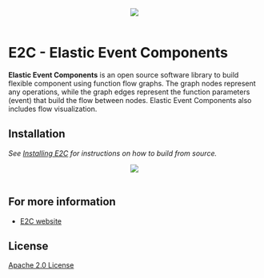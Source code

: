 <div align="center">
  <img src="https://github.com/enterstry/e2c/blob/master/images/e2c-logo.png"><br><br>
</div>

# E2C - Elastic Event Components

**Elastic Event Components** is an open source software library to build flexible component using
function flow graphs. The graph nodes represent any operations, while
the graph edges represent the function parameters (event) that build
the flow between nodes. Elastic Event Components also includes flow visualization.

## Installation
*See [Installing E2C](https://github.com/enterstry/e2c/blob/master/INSTALL.md) for instructions 
on how to build from source.*


<div align="center">
  <img src="https://github.com/enterstry/e2c/blob/master/images/quickstart.png"><br><br>
</div>


## For more information

* [E2C website](http://www.elastic-event-components.org)

## License

[Apache 2.0 License](LICENSE)
